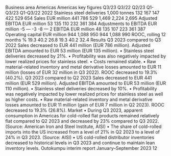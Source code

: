 Business area Americas
Americas key figures
Q3/23
Q3/22
Q2/23
Q1-Q3/23
Q1-Q3/22
2022
Stainless steel deliveries
1,000 tonnes
132
167
147
422
529
654
Sales
EUR million
441
786
529
1,469
2,224
2,695
Adjusted EBITDA
EUR million
53
135
110
232
361
384
Adjustments to EBITDA
EUR million
-5
—
-3
-8
—
2
EBITDA
EUR million
48
135
107
223
361
387
Operating capital
EUR million
944
1,088
950
944
1,088
990
ROOC, rolling 12 months
%
19.3
40.2
26.8
19.3
40.2
32.4
Results
Q3 2023 compared to Q3 2022
Sales decreased to EUR 441 million (EUR 786 
million).
Adjusted EBITDA amounted to EUR 53 million 
(EUR 135 million).
•
Stainless steel deliveries decreased by 21%.
•
Profitability was also negatively impacted by 
lower realized prices for stainless steel.
•
Costs remained stable.
•
Raw material-related inventory and metal 
derivative losses amounted to EUR 11 million 
(losses of EUR 32 million in Q3 2022).
ROOC decreased to 19.3% (40.2%).
Q3 2023 compared to Q2 2023
Sales decreased to EUR 441 million 
(EUR 529 million).
Adjusted EBITDA amounted to EUR 53 million 
(EUR 110 million).
•
Stainless steel deliveries decreased by 10%.
•
Profitability was negatively impacted by lower 
realized prices for stainless steel as well as 
higher costs.
•
Raw material-related inventory and metal 
derivative losses amounted to EUR 11 million 
(gain of EUR 7 million in Q2 2023).
ROOC decreased to 19.3% (26.8%).
Market
•
During Q3 2023, apparent consumption in 
Americas for cold-rolled flat products 
remained relatively flat compared to Q2 2023 
and decreased by 23% compared to Q3 
2022. (Source: American Iron and Steel 
Institute, AISI)
•
The share of cold-rolled imports into the US 
increased from a level of 21% in Q2 2023 to 
a level of 24% in Q3 2023. (Source: AISI)
•
US cold-rolled distributor inventories 
decreased to historical levels in Q3 2023 and 
continue to maintain lean inventory levels.
Outokumpu interim report January–September 2023      12
